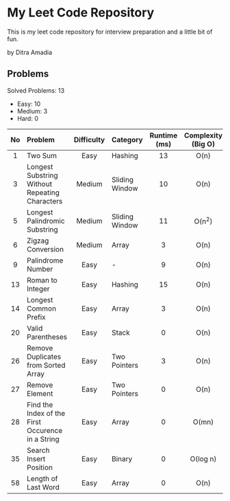 # My Leet Code Repository
This is my leet code repository for interview preparation and a little bit of fun. <br/>

by Ditra Amadia <br />

## Problems
Solved Problems: 13
- Easy: 10
- Medium: 3
- Hard: 0

| No | Problem | Difficulty | Category | Runtime (ms) | Complexity (Big O) | Language | Status |
| :---: | :--- | :---: | :--- | :---: | :---: | :---: | :---: |
| 1 | Two Sum | Easy | Hashing | 13 | O(n) | ![Cpp][Cpp.cpp] | ✅
| 3 | Longest Substring Without Repeating Characters | Medium | Sliding Window | 10 | O(n) | ![Cpp][Cpp.cpp] | ✅
| 5 | Longest Palindromic Substring | Medium | Sliding Window | 11 | O(n<sup>2</sup>) | ![Cpp][Cpp.cpp] | ✅
| 6  | Zigzag Conversion | Medium | Array | 3 | O(n) | ![Cpp][Cpp.cpp] | ✅
| 9 | Palindrome Number | Easy | - | 9 | O(n) | ![Cpp][Cpp.cpp] | ✅
| 13 | Roman to Integer | Easy | Hashing | 15 | O(n) | ![Cpp][Cpp.cpp] | ✅
| 14 | Longest Common Prefix | Easy | Array | 3 | O(n) | ![Cpp][Cpp.cpp] | ✅
| 20 | Valid Parentheses | Easy | Stack | 0 | O(n) | ![Cpp][Cpp.cpp] | ✅
| 26 | Remove Duplicates from Sorted Array | Easy | Two Pointers | 3 | O(n) | ![Cpp][Cpp.cpp] | ✅
| 27 | Remove Element | Easy | Two Pointers | 0 | O(n) | ![Cpp][Cpp.cpp] | ✅
| 28 | Find the Index of the First Occurence in a String | Easy | Array | 0 | O(mn) | ![Cpp][Cpp.cpp] | ✅
| 35 | Search Insert Position | Easy | Binary | 0 | O(log n) | ![Cpp][Cpp.cpp] | ✅
| 58 | Length of Last Word | Easy | Array | 0 | O(n) | ![Cpp][Cpp.cpp] | ✅

<!-- MARKDOWN LINKS & IMAGES -->
<!-- https://www.markdownguide.org/basic-syntax/#reference-style-links -->
[Cpp.cpp]: https://img.shields.io/badge/c++-%2300599C.svg?style=for-the-badge&logo=c%2B%2B&logoColor=white
